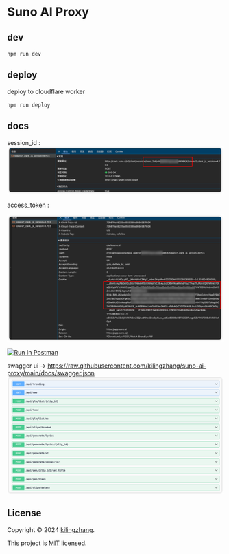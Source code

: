 # Suno AI Proxy

## dev

```shell
npm run dev
```

## deploy

deploy to cloudflare worker

```shell
npm run deploy
```

## docs

session_id :
![session_id](./docs/session_id.png)

access_token :

![access_token](./docs/access_token.png)




[<img src="https://run.pstmn.io/button.svg" alt="Run In Postman" style="width: 128px; height: 32px;">](https://app.getpostman.com/run-collection/33852586-a01c2a67-a28d-4cd4-a330-de8a50e09cb9?action=collection%2Ffork&source=rip_markdown&collection-url=entityId%3D33852586-a01c2a67-a28d-4cd4-a330-de8a50e09cb9%26entityType%3Dcollection%26workspaceId%3D447a2ca1-f96a-4187-8a1a-7556d5f7780d#?env%5BDev(suno-ai)%5D=W3sia2V5IjoiYmFzZVVybCIsInZhbHVlIjoiaHR0cDovLzEyNy4wLjAuMTo4Nzg3IiwiZW5hYmxlZCI6dHJ1ZSwidHlwZSI6ImRlZmF1bHQiLCJzZXNzaW9uVmFsdWUiOiJodHRwOi8vMTI3LjAuMC4xOjg3ODciLCJzZXNzaW9uSW5kZXgiOjB9XQ==)


swagger ui -> https://raw.githubusercontent.com/kilingzhang/suno-ai-proxy/main/docs/swagger.json
![swagger](./docs/swagger.png)




## License
Copyright © 2024 [kilingzhang][profile-link]. <br />

This project is [MIT](./LICENSE) licensed.


<!-- LINK GROUP -->
[profile-link]: https://github.com/kilingzhang
